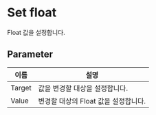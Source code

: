 # Set float
Float 값을 설정합니다.

## Parameter

| **이름**         | **설명**                  |
|----------------|-------------------------|
| Target | 값을 변경할 대상을 설정합니다.       |
| Value  | 변경할 대상의 Float 값을 설정합니다. |


